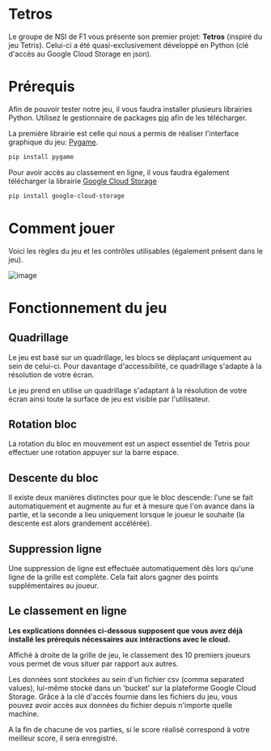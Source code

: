 # Tetros

Le groupe de NSI de F1 vous présente son premier projet: **Tetros** (inspiré du jeu Tetris). Celui-ci a été quasi-exclusivement développé en Python (clé d'accès  au Google Cloud Storage en json).

# Prérequis

Afin de pouvoir tester notre jeu, il vous faudra installer plusieurs librairies Python. Utilisez le gestionnaire de packages [pip](https://pip.pypa.io/en/stable/) afin de les télécharger.

La première librairie est celle qui nous a permis de réaliser l'interface graphique du jeu: [Pygame](https://www.pygame.org/docs/).
```bash
pip install pygame
```

Pour avoir accès au classement en ligne, il vous faudra également télécharger la librairie [Google Cloud Storage](https://github.com/GoogleCloudPlatform/python-docs-samples/blob/main/notebooks/rendered/cloud-storage-client-library.md)
```bash
pip install google-cloud-storage
```

# Comment jouer
Voici les règles du jeu et les contrôles utilisables (également présent dans le jeu).

![image](https://github.com/NSI-F1-2023-2024/Project-1-TETRIS/blob/main/assets/menu/regles_image.png)

# Fonctionnement du jeu

## Quadrillage
Le jeu est basé sur un quadrillage, les blocs se déplaçant uniquement au sein de celui-ci. Pour davantage d'accessibilité, ce quadrillage s'adapte à la résolution de votre écran.

Le jeu prend en utilise un quadrillage s'adaptant à la résolution de votre écran ainsi toute la surface de jeu est visible par l'utilisateur.

## Rotation bloc
La rotation du bloc en mouvement est un aspect essentiel de Tetris pour effectuer une rotation appuyer sur la barre espace.

## Descente du bloc 
Il existe deux manières distinctes pour que le bloc descende: l'une se fait automatiquement et augmente au fur et à mesure que l'on avance dans la partie, et la seconde a lieu uniquement lorsque le joueur le souhaite (la descente est alors grandement accélérée).

## Suppression ligne 
Une suppression de ligne est effectuée automatiquement dès lors qu'une ligne de la grille est complète. Cela fait alors gagner des points supplémentaires au joueur.

## Le classement en ligne

<b>Les explications données ci-dessous supposent que vous avez déjà installé les prérequis nécessaires aux intéractions avec le cloud.</b>

Affiché à droite de la grille de jeu, le classement des 10 premiers joueurs vous permet de vous situer par rapport aux autres. 

Les données sont stockées au sein d'un fichier csv (comma separated values), lui-même stocké dans un 'bucket' sur la plateforme Google Cloud Storage.
Grâce à la clé d'accès fournie dans les fichiers du jeu, vous pouvez avoir accès aux données du fichier depuis n'importe quelle machine.

A la fin de chacune de vos parties, si le score réalisé correspond à votre meilleur score, il sera enregistré.
